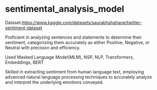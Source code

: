 # sentimental_analysis_model

Dataset:https://www.kaggle.com/datasets/saurabhshahane/twitter-sentiment-dataset

Proficient in analyzing sentences and statements to determine their sentiment, categorizing them accurately as either Positive, 
Negative, or Neutral with precision and efficiency.

Used Masked Language Model(MLM), NSP, NLP, Transformers, Embeddings, BERT

Skilled in extracting sentiment from human language text, employing advanced natural language processing techniques to 
accurately analyze and interpret the underlying emotions conveyed.
